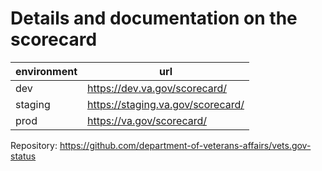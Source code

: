 # Details and documentation on the scorecard

|environment|url|
|---|---|
|dev|https://dev.va.gov/scorecard/|
|staging|https://staging.va.gov/scorecard/|
|prod|https://va.gov/scorecard/|

Repository: https://github.com/department-of-veterans-affairs/vets.gov-status
